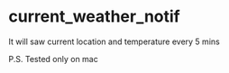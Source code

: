 # current_weather_notif
It will saw current location and temperature every 5 mins 

P.S. Tested only on mac
